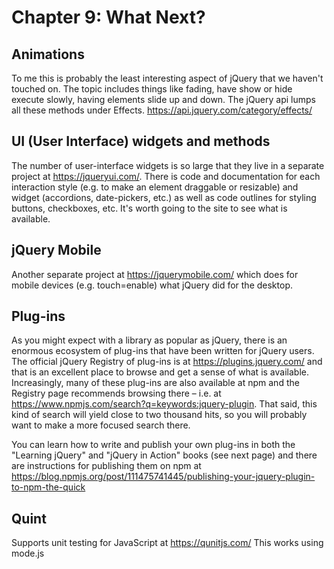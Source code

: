 # Chapter 9: What Next?

## Animations

To me this is probably the least interesting aspect of jQuery that we haven't touched on. The topic includes things like fading, have show or hide execute slowly, having elements slide up and down. The jQuery api lumps all these methods under Effects. https://api.jquery.com/category/effects/ 

## UI (User Interface) widgets and methods

The number of user-interface widgets is so large that they live in a separate project at https://jqueryui.com/. There is code and documentation for each interaction style (e.g. to make an element draggable or resizable) and widget (accordions, date-pickers, etc.) as well as code outlines for styling buttons, checkboxes, etc. It's worth going to the site to see what is available.

## jQuery Mobile 

Another separate project at https://jquerymobile.com/ which does for mobile devices (e.g. touch=enable) what jQuery did for the desktop.

## Plug-ins

As you might expect with a library as popular as jQuery, there is an enormous ecosystem of plug-ins that have been written for jQuery users. The official jQuery Registry of plug-ins is at https://plugins.jquery.com/ and that is an excellent place to browse and get a sense of what is available. Increasingly, many of these plug-ins are also available at npm and the Registry page recommends browsing there – i.e. at https://www.npmjs.com/search?q=keywords:jquery-plugin. That said, this kind of search will yield close to two thousand hits, so you will probably want to make a more focused search there. 

You can learn how to write and publish your own plug-ins in both the "Learning jQuery" and "jQuery in Action" books (see next page) and there are instructions for publishing them on npm at https://blog.npmjs.org/post/111475741445/publishing-your-jquery-plugin-to-npm-the-quick 

## Quint 

Supports unit testing for JavaScript at https://qunitjs.com/ This works using mode.js

